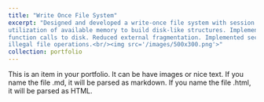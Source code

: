 ```yaml
---
title: "Write Once File System"
excerpt: "Designed and developed a write-once file system with session based semantics from scratch(in C). Made efficient
utilization of available memory to build disk-like structures. Implemented mount, unmount, read, write, open and close
function calls to disk. Reduced external fragmentation. Implemented secured policy to detect broken disk structure and
illegal file operations.<br/><img src='/images/500x300.png'>"
collection: portfolio
---
```


This is an item in your portfolio. It can be have images or nice text. If you name the file .md, it will be parsed as markdown. If you name the file .html, it will be parsed as HTML. 
